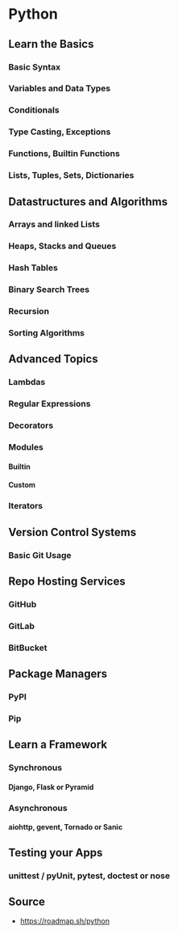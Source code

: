 # Python

## Learn the Basics

### Basic Syntax

### Variables and Data Types

### Conditionals

### Type Casting, Exceptions

### Functions, Builtin Functions

### Lists, Tuples, Sets, Dictionaries

## Datastructures and Algorithms

### Arrays and linked Lists

### Heaps, Stacks and Queues

### Hash Tables

### Binary Search Trees

### Recursion

### Sorting Algorithms

## Advanced Topics

### Lambdas

### Regular Expressions

### Decorators

### Modules

#### Builtin

#### Custom

### Iterators

## Version Control Systems

### Basic Git Usage

## Repo Hosting Services

### GitHub

### GitLab

### BitBucket

## Package Managers

### PyPI

### Pip

## Learn a Framework

### Synchronous

#### __Django__, Flask or Pyramid

### Asynchronous

#### __aiohttp__, gevent, Tornado or Sanic

## Testing your Apps

### unittest / pyUnit, pytest, doctest or nose

## Source

* <https://roadmap.sh/python>
